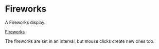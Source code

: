 # Fireworks

A Fireworks display.

<a href="https://fireworks-6tv.pages.dev">Fireworks</a>

The fireworks are set in an interval, but mouse clicks create new ones too.

